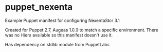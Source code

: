 puppet_nexenta
==============

Example Puppet manifest for configuring NexentaStor 3.1

Created for Puppet 2.7, Augeas 1.0.0 to match a specific environment.  There was no Hiera available so this manifest doesn't use it.

Has dependency on stdlib module from PuppetLabs
